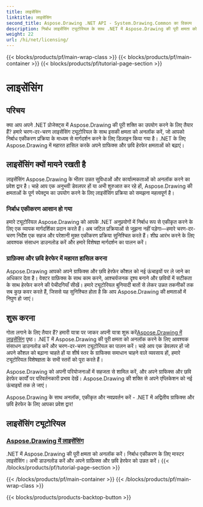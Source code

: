 ```yaml
---
title: लाइसेंसिंग
linktitle: लाइसेंसिंग
second_title: Aspose.Drawing .NET API - System.Drawing.Common का विकल्प
description: निर्बाध लाइसेंसिंग ट्यूटोरियल के साथ .NET में Aspose.Drawing की पूरी क्षमता को अनलॉक करें। सहजता से एकीकृत करें, ग्राफ़िक्स को उन्नत करें और छवियों में आसानी से हेरफेर करें।
weight: 22
url: /hi/net/licensing/
---
```


{{< blocks/products/pf/main-wrap-class >}}
{{< blocks/products/pf/main-container >}}
{{< blocks/products/pf/tutorial-page-section >}}

# लाइसेंसिंग


## परिचय

क्या आप अपने .NET प्रोजेक्ट्स में Aspose.Drawing की पूरी शक्ति का उपयोग करने के लिए तैयार हैं? हमारे चरण-दर-चरण लाइसेंसिंग ट्यूटोरियल के साथ इसकी क्षमता को अनलॉक करें, जो आपको निर्बाध एकीकरण प्रक्रिया के माध्यम से मार्गदर्शन करने के लिए डिज़ाइन किया गया है। .NET के लिए Aspose.Drawing में महारत हासिल करके अपने ग्राफिक्स और छवि हेरफेर क्षमताओं को बढ़ाएं।

## लाइसेंसिंग क्यों मायने रखती है

लाइसेंसिंग Aspose.Drawing के भीतर उन्नत सुविधाओं और कार्यात्मकताओं को अनलॉक करने का प्रवेश द्वार है। चाहे आप एक अनुभवी डेवलपर हों या अभी शुरुआत कर रहे हों, Aspose.Drawing की क्षमताओं के पूर्ण स्पेक्ट्रम का उपयोग करने के लिए लाइसेंसिंग प्रक्रिया को समझना महत्वपूर्ण है।

### निर्बाध एकीकरण आसान हो गया

हमारे ट्यूटोरियल Aspose.Drawing को आपके .NET अनुप्रयोगों में निर्बाध रूप से एकीकृत करने के लिए एक व्यापक मार्गदर्शिका प्रदान करते हैं। अब जटिल प्रक्रियाओं से जूझना नहीं पड़ेगा—हमारे चरण-दर-चरण निर्देश एक सहज और परेशानी मुक्त एकीकरण प्रक्रिया सुनिश्चित करते हैं। शीघ्र आरंभ करने के लिए आवश्यक संसाधन डाउनलोड करें और हमारे विशेषज्ञ मार्गदर्शन का पालन करें।

### ग्राफ़िक्स और छवि हेरफेर में महारत हासिल करना

Aspose.Drawing आपको अपने ग्राफिक्स और छवि हेरफेर कौशल को नई ऊंचाइयों पर ले जाने का अधिकार देता है। वेक्टर ग्राफ़िक्स के साथ काम करने, आश्चर्यजनक दृश्य बनाने और छवियों में सटीकता के साथ हेरफेर करने की पेचीदगियाँ सीखें। हमारे ट्यूटोरियल बुनियादी बातों से लेकर उन्नत तकनीकों तक सब कुछ कवर करते हैं, जिससे यह सुनिश्चित होता है कि आप Aspose.Drawing की क्षमताओं में निपुण हो जाएं।

## शुरू करना

 गोता लगाने के लिए तैयार हैं? हमारी यात्रा पर जाकर अपनी यात्रा शुरू करें[Aspose.Drawing में लाइसेंसिंग](./licensing/) पृष्ठ। .NET में Aspose.Drawing की पूरी क्षमता को अनलॉक करने के लिए आवश्यक संसाधन डाउनलोड करें और चरण-दर-चरण ट्यूटोरियल का पालन करें। चाहे आप एक डेवलपर हों जो अपने कौशल को बढ़ाना चाहते हों या शीर्ष स्तर के ग्राफिक्स समाधान चाहने वाले व्यवसाय हों, हमारे ट्यूटोरियल विशेषज्ञता के सभी स्तरों को पूरा करते हैं।

Aspose.Drawing को अपनी परियोजनाओं में सहजता से शामिल करें, और अपने ग्राफिक्स और छवि हेरफेर कार्यों पर परिवर्तनकारी प्रभाव देखें। Aspose.Drawing की शक्ति से अपने एप्लिकेशन को नई ऊंचाइयों तक ले जाएं।

Aspose.Drawing के साथ अनलॉक, एकीकृत और नवप्रवर्तन करें - .NET में अद्वितीय ग्राफिक्स और छवि हेरफेर के लिए आपका प्रवेश द्वार!
## लाइसेंसिंग ट्यूटोरियल
### [Aspose.Drawing में लाइसेंसिंग](./licensing/)
.NET में Aspose.Drawing की पूरी क्षमता को अनलॉक करें। निर्बाध एकीकरण के लिए मास्टर लाइसेंसिंग। अभी डाउनलोड करें और अपने ग्राफ़िक्स और छवि हेरफेर को उन्नत करें।
{{< /blocks/products/pf/tutorial-page-section >}}

{{< /blocks/products/pf/main-container >}}
{{< /blocks/products/pf/main-wrap-class >}}

{{< blocks/products/products-backtop-button >}}
